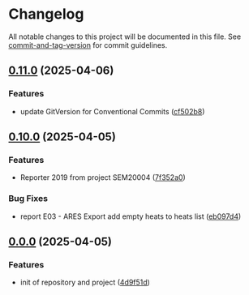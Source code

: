 # Changelog

All notable changes to this project will be documented in this file. See [commit-and-tag-version](https://github.com/absolute-version/commit-and-tag-version) for commit guidelines.

## [0.11.0](https://dev.azure.com/titanium-sportservice/SPORT_SWM_SEM2004/_git/SPORT_SWM_SEM2004_Reporter/compare/v0.10.0...v0.11.0) (2025-04-06)


### Features

* update GitVersion for Conventional Commits ([cf502b8](https://dev.azure.com/titanium-sportservice/SPORT_SWM_SEM2004/_git/SPORT_SWM_SEM2004_Reporter/commit/cf502b8bb7dfa2323e6d017cc8f93d8db83ee804))

## [0.10.0](https://dev.azure.com/titanium-sportservice/SPORT_SWM_SEM2004/_git/SPORT_SWM_SEM2004_Reporter/compare/v0.0.0...v0.10.0) (2025-04-05)


### Features

* Reporter 2019 from project SEM20004 ([7f352a0](https://dev.azure.com/titanium-sportservice/SPORT_SWM_SEM2004/_git/SPORT_SWM_SEM2004_Reporter/commit/7f352a0c028009adc3dd5a9b51028226549688dc))


### Bug Fixes

* report E03 - ARES Export add empty heats to heats list ([eb097d4](https://dev.azure.com/titanium-sportservice/SPORT_SWM_SEM2004/_git/SPORT_SWM_SEM2004_Reporter/commit/eb097d4d13c20ab0d438a4cdee5943ac524b6232))

## [0.0.0](https://dev.azure.com/titanium-sportservice/SPORT_SWM_SEM2004/_git/SPORT_SWM_SEM2004_Reporter/compare/4d9f51d567dacc404cc48524e4902be465a56034...v0.0.0) (2025-04-05)


### Features

* init of repository and project ([4d9f51d](https://dev.azure.com/titanium-sportservice/SPORT_SWM_SEM2004/_git/SPORT_SWM_SEM2004_Reporter/commit/4d9f51d567dacc404cc48524e4902be465a56034))
